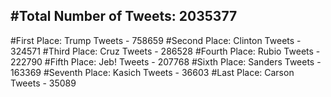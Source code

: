 #Total Number of Tweets: 2035377 
---
#First Place: Trump Tweets - 758659
#Second Place: Clinton Tweets - 324571
#Third Place: Cruz Tweets - 286528
#Fourth Place: Rubio Tweets - 222790
#Fifth Place: Jeb! Tweets - 207768
#Sixth Place: Sanders Tweets - 163369
#Seventh Place: Kasich Tweets - 36603
#Last Place: Carson Tweets - 35089
